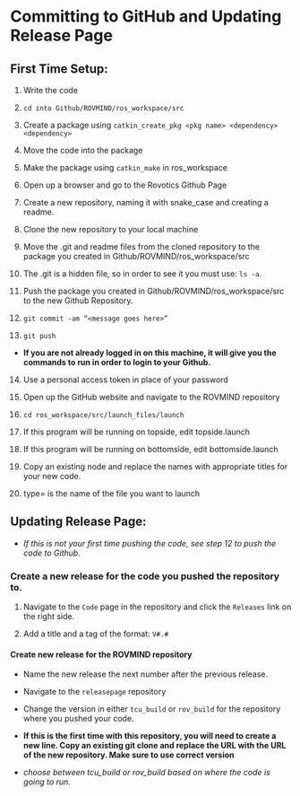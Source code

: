 # Committing to GitHub and Updating Release Page

## First Time Setup:

1. Write the code
 
2. `cd into Github/ROVMIND/ros_workspace/src`
 
3. Create a package using `catkin_create_pkg <pkg name> <dependency> <dependency>`
 
4. Move the code into the package

5. Make the package using `catkin_make` in ros_workspace

6. Open up a browser and go to the Rovotics Github Page

7. Create a new repository, naming it with snake_case and creating a readme.

8. Clone the new repository to your local machine

9. Move the .git and readme files from the cloned repository to the package you created in Github/ROVMIND/ros_workspace/src

10. The .git is a hidden file, so in order to see it you must use: `ls -a`.

11. Push the package you created in Github/ROVMIND/ros_workspace/src to the new Github Repository.

12. `git commit -am “<message goes here>”`

13. `git push`

- **If you are not already logged in on this machine, it will give you the commands to run in order to login to your Github.**

14. Use a personal access token in place of your password

15. Open up the GitHub website and navigate to the ROVMIND repository

16. `cd ros_workspace/src/launch_files/launch`

17. If this program will be running on topside, edit topside.launch

18. If this program will be running on bottomside, edit bottomside.launch

19. Copy an existing node and replace the names with appropriate titles for your new code.

20. type= is the name of the file you want to launch

## Updating Release Page:

- *If this is not your first time pushing the code, see step 12 to push the code to Github.*

### Create a new release for the code you pushed the repository to.

1. Navigate to the `Code` page in the repository and click the `Releases` link on the right side.

2. Add a title and a tag of the format: `V#.#`

#### Create new release for the ROVMIND repository

- Name the new release the next number after the previous release.

- Navigate to the `releasepage` repository

- Change the version in either `tcu_build` or `rov_build` for the repository where you pushed your code.

- **If this is the first time with this repository, you will need to create a new line. Copy an existing git clone and replace the URL with the URL of the new repository. Make sure to use correct version**

- *choose between tcu_build or rov_build based on where the code is going to run.*
  
  
